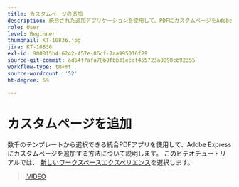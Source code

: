 ```yaml
---
title: カスタムページの追加
description: 統合された追加アプリケーションを使用して、PDFにカスタムページをAdobe Expressする
role: User
level: Beginner
thumbnail: KT-10836.jpg
jira: KT-10836
exl-id: 900815b4-6242-457e-86cf-7aa995016f29
source-git-commit: ad54f7afa78b0fbb31eccf455723a8890cb92355
workflow-type: tm+mt
source-wordcount: '52'
ht-degree: 5%

---
```


# カスタムページを追加

数千のテンプレートから選択できる統合PDFアプリを使用して、Adobe Expressにカスタムページを追加する方法について説明します。 このビデオチュートリアルでは、 [新しいワークスペースエクスペリエンス](new-workspace.md)を選択します。

>[!VIDEO](https://video.tv.adobe.com/v/347331?quality=12&learn=on&hidetitle=true)
